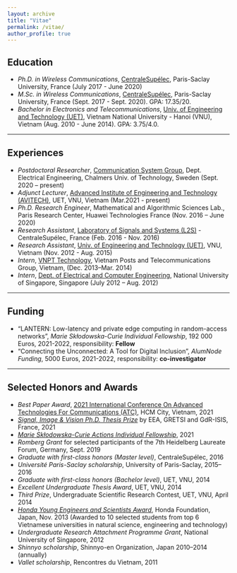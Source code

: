 ```yaml
---
layout: archive
title: "Vitae"
permalink: /vitae/
author_profile: true
---
```


## Education

* *Ph.D. in Wireless Communications*, [CentraleSupélec](https://www.centralesupelec.fr/), Paris-Saclay University, France (July 2017 - June 2020)
* *M.Sc. in Wireless Communications*, [CentraleSupélec](https://www.centralesupelec.fr/), Paris-Saclay University, France (Sept. 2017 - Sept. 2020). GPA: 17.35/20.
* *Bachelor in Electronics and Telecommunications*, [Univ. of Engineering and Technology (UET)](http://uet.vnu.edu.vn/), Vietnam National University - Hanoi (VNU), Vietnam (Aug. 2010 - June 2014). GPA: 3.75/4.0.

---
## Experiences

* *Postdoctoral Researcher*, [Communication System Group](https://www.chalmers.se/en/departments/e2/research/Communication-systems/Pages/Communication-Systems.aspx), Dept. Electrical Engineering, Chalmers Univ. of Technology, Sweden (Sept. 2020 – present)
* *Adjunct Lecturer*, [Advanced Institute of Engineering and Technology (AVITECH)](http://avitech.uet.vnu.edu.vn/), UET, VNU, Vietnam (Mar.2021 - present)
* *Ph.D. Research Engineer*, Mathematical and Algorithmic Sciences Lab., Paris Research Center, Huawei Technologies France (Nov. 2016 – June 2020)
* *Research Assistant*, [Laboratory of Signals and Systems (L2S)](https://l2s.centralesupelec.fr/) - CentraleSupélec, France (Feb. 2016 - Nov. 2016)
* *Research Assistant*, [Univ. of Engineering and Technology (UET)](http://uet.vnu.edu.vn/), VNU, Vietnam (Nov. 2012 - Aug. 2015)
* *Intern*, [VNPT Technology](https://www.vnpt-technology.vn/en), Vietnam Posts and Telecommunications Group, Vietnam, (Dec. 2013–Mar. 2014) 
* *Intern*, [Dept. of Electrical and Computer Engineering](https://www.ece.nus.edu.sg/), National University of Singapore, Singapore (July 2012 – Aug. 2012)

---
## Funding

* “LANTERN: Low-latency and private edge computing in random-access networks”, *Marie Skłodowska-Curie Individual Fellowship*, 192 000 Euros, 2021-2022, responsibility: **Fellow** 
* “Connecting the Unconnected: A Tool for Digital Inclusion”, *AlumNode Funding*, 5000 Euros, 2021-2022, responsibility: **co-investigator**

---
## Selected Honors and Awards

* *Best Paper Award*, [2021 International Conference On Advanced Technologies For Communications (ATC)](https://atc-conf.org/), HCM City, Vietnam, 2021
* [*Signal, Image & Vision Ph.D. Thesis Prize*](http://gretsi.fr/prix-de-these2021/resultats.php) by EEA, GRETSI and GdR-ISIS, France, 2021
* [*Marie Skłodowska-Curie Actions Individual Fellowship*](https://cordis.europa.eu/project/id/101022113), 2021
* *Romberg Grant* for selected participants of the 7th Heidelberg Laureate Forum, Germany, Sept. 2019
* *Graduate with first-class honors (Master level)*, CentraleSupélec, 2016
* *Université Paris-Saclay scholarship*, University of Paris-Saclay, 2015–2016
* *Graduate with first-class honors (Bachelor level)*, UET, VNU, 2014
* *Excellent Undergraduate Thesis Award*, UET, VNU, 2014
* *Third Prize*, Undergraduate Scientific Research Contest, UET, VNU, April 2014
* [*Honda Young Engineers and Scientists Award*](https://www.hondafoundation.jp/yes/index_en/119), Honda Foundation, Japan, Nov. 2013 (Awarded to 10 selected students from top 6 Vietnamese universities in natural science, engineering and technology)
* *Undergraduate Research Attachment Programme Grant*, National University of Singapore, 2012
* *Shinnyo scholarship*, Shinnyo-en Organization, Japan 2010–2014 (annually)
* *Vallet scholarship*, Rencontres du Vietnam, 2011
